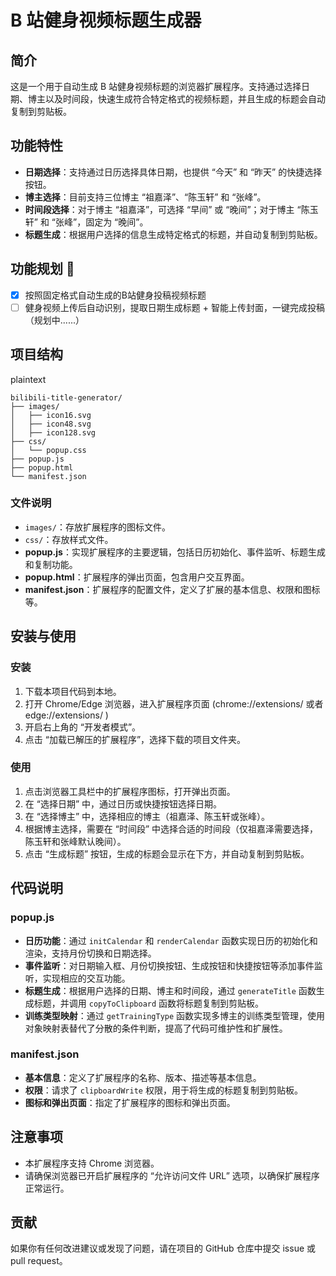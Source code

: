 # B 站健身视频标题生成器

## 简介

这是一个用于自动生成 B 站健身视频标题的浏览器扩展程序。支持通过选择日期、博主以及时间段，快速生成符合特定格式的视频标题，并且生成的标题会自动复制到剪贴板。

## 功能特性

* ​**日期选择**​：支持通过日历选择具体日期，也提供 “今天” 和 “昨天” 的快捷选择按钮。
* ​**博主选择**​：目前支持三位博主 “祖嘉泽”、“陈玉轩” 和 “张峰”。
* ​**时间段选择**​：对于博主 “祖嘉泽”，可选择 “早间” 或 “晚间”；对于博主 “陈玉轩” 和 “张峰”，固定为 “晚间”。
* ​**标题生成**​：根据用户选择的信息生成特定格式的标题，并自动复制到剪贴板。

## 功能规划 🚀

- [x] 按照固定格式自动生成的B站健身投稿视频标题
- [ ] 健身视频上传后自动识别，提取日期生成标题 + 智能上传封面，一键完成投稿（规划中......）

## 项目结构

plaintext

```plaintext
bilibili-title-generator/
├── images/
│   ├── icon16.svg
│   ├── icon48.svg
│   ├── icon128.svg
├── css/
│   └── popup.css
├── popup.js
├── popup.html
└── manifest.json
```

### 文件说明

* `images/`：存放扩展程序的图标文件。
* `css/`：存放样式文件。
* **popup.js**：实现扩展程序的主要逻辑，包括日历初始化、事件监听、标题生成和复制功能。
* **popup.html**：扩展程序的弹出页面，包含用户交互界面。
* **manifest.json**：扩展程序的配置文件，定义了扩展的基本信息、权限和图标等。

## 安装与使用

### 安装

1. 下载本项目代码到本地。
2. 打开 Chrome/Edge 浏览器，进入扩展程序页面 (chrome://extensions/ 或者  edge://extensions/ )
3. 开启右上角的 “开发者模式”。
4. 点击 “加载已解压的扩展程序”，选择下载的项目文件夹。

### 使用

1. 点击浏览器工具栏中的扩展程序图标，打开弹出页面。
2. 在 “选择日期” 中，通过日历或快捷按钮选择日期。
3. 在 “选择博主” 中，选择相应的博主（祖嘉泽、陈玉轩或张峰）。
4. 根据博主选择，需要在 “时间段” 中选择合适的时间段（仅祖嘉泽需要选择，陈玉轩和张峰默认晚间）。
5. 点击 “生成标题” 按钮，生成的标题会显示在下方，并自动复制到剪贴板。

## 代码说明

### popup.js

* ​**日历功能**​：通过 `initCalendar` 和 `renderCalendar` 函数实现日历的初始化和渲染，支持月份切换和日期选择。
* ​**事件监听**​：对日期输入框、月份切换按钮、生成按钮和快捷按钮等添加事件监听，实现相应的交互功能。
* ​**标题生成**​：根据用户选择的日期、博主和时间段，通过 `generateTitle` 函数生成标题，并调用 `copyToClipboard` 函数将标题复制到剪贴板。
* ​**训练类型映射**​：通过 `getTrainingType` 函数实现多博主的训练类型管理，使用对象映射表替代了分散的条件判断，提高了代码可维护性和扩展性。

### manifest.json

* ​**基本信息**​：定义了扩展程序的名称、版本、描述等基本信息。
* ​**权限**​：请求了 `clipboardWrite` 权限，用于将生成的标题复制到剪贴板。
* ​**图标和弹出页面**​：指定了扩展程序的图标和弹出页面。

## 注意事项

* 本扩展程序支持 Chrome 浏览器。
* 请确保浏览器已开启扩展程序的 “允许访问文件 URL” 选项，以确保扩展程序正常运行。

## 贡献

如果你有任何改进建议或发现了问题，请在项目的 GitHub 仓库中提交 issue 或 pull request。



